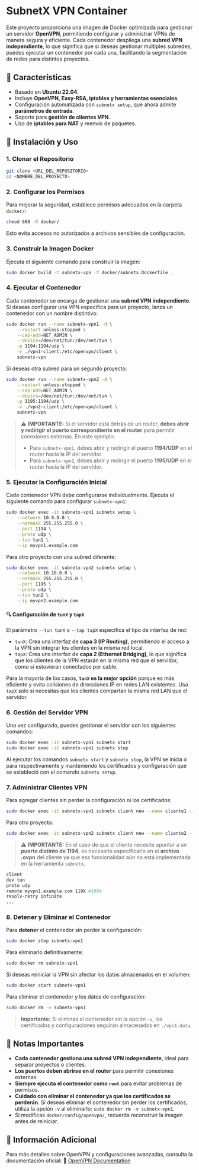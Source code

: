 # SubnetX VPN Container

Este proyecto proporciona una imagen de Docker optimizada para gestionar un servidor **OpenVPN**, permitiendo configurar y administrar VPNs de manera segura y eficiente. Cada contenedor despliega una **subred VPN independiente**, lo que significa que si deseas gestionar múltiples subredes, puedes ejecutar un contenedor por cada una, facilitando la segmentación de redes para distintos proyectos.

## 📌 Características
- Basado en **Ubuntu 22.04**.
- Incluye **OpenVPN, Easy-RSA, iptables y herramientas esenciales**.
- Configuración automatizada con `subnetx setup`, que ahora admite **parámetros de entrada**.
- Soporte para **gestión de clientes VPN**.
- Uso de **iptables para NAT** y reenvío de paquetes.

## 🚀 Instalación y Uso

### 1. Clonar el Repositorio
```bash
git clone <URL_DEL_REPOSITORIO>
cd <NOMBRE_DEL_PROYECTO>
```

### 2. Configurar los Permisos
Para mejorar la seguridad, establece permisos adecuados en la carpeta `docker/`:
```bash
chmod 600 -R docker/
```
Esto evita accesos no autorizados a archivos sensibles de configuración.

### 3. Construir la Imagen Docker
Ejecuta el siguiente comando para construir la imagen:
```bash
sudo docker build -t subnetx-vpn -f docker/subnetx.Dockerfile .
```

### 4. Ejecutar el Contenedor
Cada contenedor se encarga de gestionar una **subred VPN independiente**. Si deseas configurar una VPN específica para un proyecto, lanza un contenedor con un nombre distintivo:
```bash
sudo docker run --name subnetx-vpn1 -d \
    --restart unless-stopped \
    --cap-add=NET_ADMIN \
    --device=/dev/net/tun:/dev/net/tun \
    -p 1194:1194/udp \
    -v ./vpn1-client:/etc/openvpn/client \
    subnetx-vpn
```

Si deseas otra subred para un segundo proyecto:
```bash
sudo docker run --name subnetx-vpn2 -d \
    --restart unless-stopped \
    --cap-add=NET_ADMIN \
    --device=/dev/net/tun:/dev/net/tun \
    -p 1195:1194/udp \
    -v ./vpn2-client:/etc/openvpn/client \
    subnetx-vpn
```

> ⚠️ **IMPORTANTE:** Si el servidor está detrás de un router, **debes abrir y redirigir el puerto correspondiente en el router** para permitir conexiones externas. En este ejemplo:
> - Para `subnetx-vpn1`, debes abrir y redirigir el puerto **1194/UDP** en el router hacia la IP del servidor.
> - Para `subnetx-vpn2`, debes abrir y redirigir el puerto **1195/UDP** en el router hacia la IP del servidor.

### 5. Ejecutar la Configuración Inicial
Cada contenedor VPN debe configurarse individualmente. Ejecuta el siguiente comando para configurar `subnetx-vpn1`:
```bash
sudo docker exec -it subnetx-vpn1 subnetx setup \
    --network 10.9.0.0 \
    --netmask 255.255.255.0 \
    --port 1194 \
    --proto udp \
    --tun tun1 \
    --ip myvpn1.example.com
```
Para otro proyecto con una subred diferente:
```bash
sudo docker exec -it subnetx-vpn2 subnetx setup \
    --network 10.10.0.0 \
    --netmask 255.255.255.0 \
    --port 1195 \
    --proto udp \
    --tun tun2 \
    --ip myvpn2.example.com
```

#### 🔍 **Configuración de `tunX` y `tapX`**
El parámetro `--tun tunX` o `--tap tapX` especifica el tipo de interfaz de red:
- `tunX`: Crea una interfaz de **capa 3 (IP Routing)**, permitiendo el acceso a la VPN sin integrar los clientes en la misma red local.
- `tapX`: Crea una interfaz de **capa 2 (Ethernet Bridging)**, lo que significa que los clientes de la VPN estarán en la misma red que el servidor, como si estuvieran conectados por cable.

Para la mayoría de los casos, **`tunX` es la mejor opción** porque es más eficiente y evita colisiones de direcciones IP en redes LAN existentes. Usa `tapX` solo si necesitas que los clientes compartan la misma red LAN que el servidor.

### 6. Gestión del Servidor VPN
Una vez configurado, puedes gestionar el servidor con los siguientes comandos:
```bash
sudo docker exec -it subnetx-vpn1 subnetx start
sudo docker exec -it subnetx-vpn1 subnetx stop
```
Al ejecutar los comandos `subnetx start` y `subnetx stop`, la VPN se inicia o para respectivamente y manteniendo los certificados y configuración que se estableció con el comando `subnetx setup`.

### 7. Administrar Clientes VPN
Para agregar clientes sin perder la configuración ni los certificados:
```bash
sudo docker exec -it subnetx-vpn1 subnetx client new --name cliente1 --ip 10.9.0.10
```
Para otro proyecto:
```bash
sudo docker exec -it subnetx-vpn2 subnetx client new --name cliente2 --ip 10.10.0.10
```

> ⚠️ **IMPORTANTE:** En el caso de que el cliente necesite apuntar a un **puerto distinto de 1194**, es necesario especificarlo en el **archivo .ovpn** del cliente ya que esa funcionalidad aún no está implementada en la herramienta `subnetx`.

```bash
client
dev tun
proto udp
remote myvpn1.example.com 119X #1994
resolv-retry infinite
...
```


### 8. Detener y Eliminar el Contenedor
Para **detener** el contenedor sin perder la configuración:
```bash
sudo docker stop subnetx-vpn1
```
Para eliminarlo definitivamente:
```bash
sudo docker rm subnetx-vpn1
```
Si deseas reiniciar la VPN sin afectar los datos almacenados en el volumen:
```bash
sudo docker start subnetx-vpn1
```
Para eliminar el contenedor y los datos de configuración:
```bash
sudo docker rm -v subnetx-vpn1
```
> **Importante:** Si eliminas el contenedor sin la opción `-v`, los certificados y configuraciones seguirán almacenados en `./vpn1-data`.

## 📌 Notas Importantes
- **Cada contenedor gestiona una subred VPN independiente**, ideal para separar proyectos o clientes.
- **Los puertos deben abrirse en el router** para permitir conexiones externas.
- **Siempre ejecuta el contenedor como `root`** para evitar problemas de permisos.
- **Cuidado con eliminar el contenedor ya que los certificados se perderán**. Si deseas eliminar el contenedor sin perder los certificados, utiliza la opción `-v` al eliminarlo: `sudo docker rm -v subnetx-vpn1`.
- Si modificas `docker/config/openvpn/`, recuerda reconstruir la imagen antes de reiniciar.

## 📖 Información Adicional
Para más detalles sobre OpenVPN y configuraciones avanzadas, consulta la documentación oficial:
🔗 [OpenVPN Documentation](https://openvpn.net/community-resources/)

